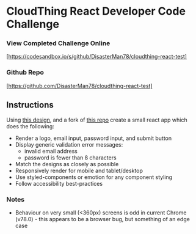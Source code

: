 # CloudThing React Developer Code Challenge


### View Completed Challenge Online
[https://codesandbox.io/s/github/DisasterMan78/cloudthing-react-test]

### Github Repo
[https://github.com/DisasterMan78/cloudthing-react-test]

## Instructions

Using [this design](https://www.figma.com/file/L7u0enlOxKXZuYtDRGjnXI/React-Developer-Challenge-Spec?node-id=0%3A1), and a fork of [this repo](https://codesandbox.io/s/admiring-agnesi-gybk2?fontsize=14&hidenavigation=1&theme=dark) create a small react app which does the following:

- Render a logo, email input, password input, and submit button
- Display generic validation error messages:
  - invalid email address
  - password is fewer than 8 characters
- Match the designs as closely as possible
- Responsively render for mobile and tablet/desktop
- Use styled-components or emotion for any component styling
- Follow accessibility best-practices

### Notes

* Behaviour on very small (<360px) screens is odd in current Chrome (v78.0) - this appears to be a browser bug, but something of an edge case